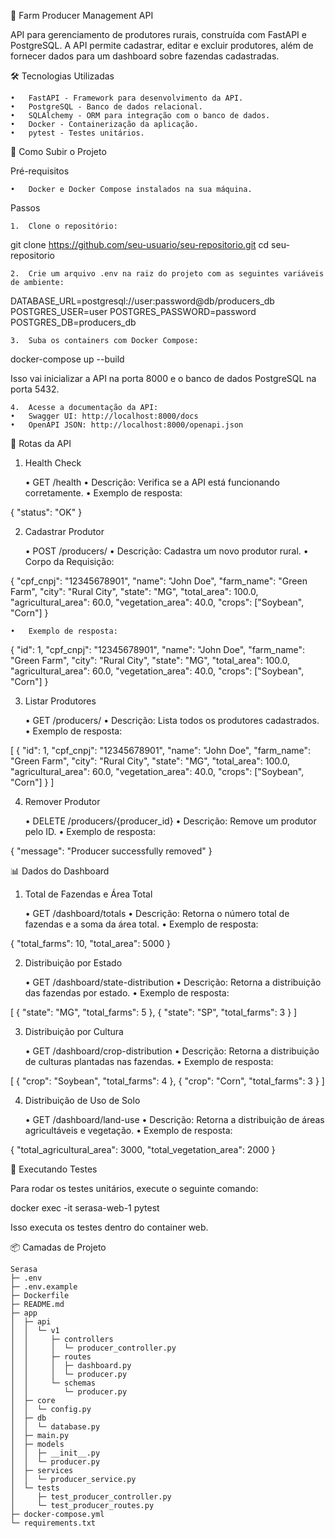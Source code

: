 🌾 Farm Producer Management API

API para gerenciamento de produtores rurais, construída com FastAPI e PostgreSQL. A API permite cadastrar, editar e excluir produtores, além de fornecer dados para um dashboard sobre fazendas cadastradas.

🛠 Tecnologias Utilizadas

	•	FastAPI - Framework para desenvolvimento da API.
	•	PostgreSQL - Banco de dados relacional.
	•	SQLAlchemy - ORM para integração com o banco de dados.
	•	Docker - Containerização da aplicação.
	•	pytest - Testes unitários.

🚀 Como Subir o Projeto

Pré-requisitos

	•	Docker e Docker Compose instalados na sua máquina.

Passos

	1.	Clone o repositório:

git clone https://github.com/seu-usuario/seu-repositorio.git
cd seu-repositorio


	2.	Crie um arquivo .env na raiz do projeto com as seguintes variáveis de ambiente:

DATABASE_URL=postgresql://user:password@db/producers_db
POSTGRES_USER=user
POSTGRES_PASSWORD=password
POSTGRES_DB=producers_db


	3.	Suba os containers com Docker Compose:

docker-compose up --build

Isso vai inicializar a API na porta 8000 e o banco de dados PostgreSQL na porta 5432.

	4.	Acesse a documentação da API:
	•	Swagger UI: http://localhost:8000/docs
	•	OpenAPI JSON: http://localhost:8000/openapi.json

📄 Rotas da API

1. Health Check

	•	GET /health
	•	Descrição: Verifica se a API está funcionando corretamente.
	•	Exemplo de resposta:

{
  "status": "OK"
}



2. Cadastrar Produtor

	•	POST /producers/
	•	Descrição: Cadastra um novo produtor rural.
	•	Corpo da Requisição:

{
  "cpf_cnpj": "12345678901",
  "name": "John Doe",
  "farm_name": "Green Farm",
  "city": "Rural City",
  "state": "MG",
  "total_area": 100.0,
  "agricultural_area": 60.0,
  "vegetation_area": 40.0,
  "crops": ["Soybean", "Corn"]
}


	•	Exemplo de resposta:

{
  "id": 1,
  "cpf_cnpj": "12345678901",
  "name": "John Doe",
  "farm_name": "Green Farm",
  "city": "Rural City",
  "state": "MG",
  "total_area": 100.0,
  "agricultural_area": 60.0,
  "vegetation_area": 40.0,
  "crops": ["Soybean", "Corn"]
}



3. Listar Produtores

	•	GET /producers/
	•	Descrição: Lista todos os produtores cadastrados.
	•	Exemplo de resposta:

[
  {
    "id": 1,
    "cpf_cnpj": "12345678901",
    "name": "John Doe",
    "farm_name": "Green Farm",
    "city": "Rural City",
    "state": "MG",
    "total_area": 100.0,
    "agricultural_area": 60.0,
    "vegetation_area": 40.0,
    "crops": ["Soybean", "Corn"]
  }
]



4. Remover Produtor

	•	DELETE /producers/{producer_id}
	•	Descrição: Remove um produtor pelo ID.
	•	Exemplo de resposta:

{
  "message": "Producer successfully removed"
}



📊 Dados do Dashboard

1. Total de Fazendas e Área Total

	•	GET /dashboard/totals
	•	Descrição: Retorna o número total de fazendas e a soma da área total.
	•	Exemplo de resposta:

{
  "total_farms": 10,
  "total_area": 5000
}



2. Distribuição por Estado

	•	GET /dashboard/state-distribution
	•	Descrição: Retorna a distribuição das fazendas por estado.
	•	Exemplo de resposta:

[
  {
    "state": "MG",
    "total_farms": 5
  },
  {
    "state": "SP",
    "total_farms": 3
  }
]



3. Distribuição por Cultura

	•	GET /dashboard/crop-distribution
	•	Descrição: Retorna a distribuição de culturas plantadas nas fazendas.
	•	Exemplo de resposta:

[
  {
    "crop": "Soybean",
    "total_farms": 4
  },
  {
    "crop": "Corn",
    "total_farms": 3
  }
]



4. Distribuição de Uso de Solo

	•	GET /dashboard/land-use
	•	Descrição: Retorna a distribuição de áreas agricultáveis e vegetação.
	•	Exemplo de resposta:

{
  "total_agricultural_area": 3000,
  "total_vegetation_area": 2000
}


🧪 Executando Testes

Para rodar os testes unitários, execute o seguinte comando:

docker exec -it serasa-web-1 pytest

Isso executa os testes dentro do container web.


📦 Camadas de Projeto
```
Serasa
├─ .env
├─ .env.example
├─ Dockerfile
├─ README.md
├─ app
│  ├─ api
│  │  └─ v1
│  │     ├─ controllers
│  │     │  └─ producer_controller.py
│  │     ├─ routes
│  │     │  ├─ dashboard.py
│  │     │  └─ producer.py
│  │     └─ schemas
│  │        └─ producer.py
│  ├─ core
│  │  └─ config.py
│  ├─ db
│  │  └─ database.py
│  ├─ main.py
│  ├─ models
│  │  ├─ __init__.py
│  │  └─ producer.py
│  ├─ services
│  │  └─ producer_service.py
│  └─ tests
│     ├─ test_producer_controller.py
│     └─ test_producer_routes.py
├─ docker-compose.yml
└─ requirements.txt

```